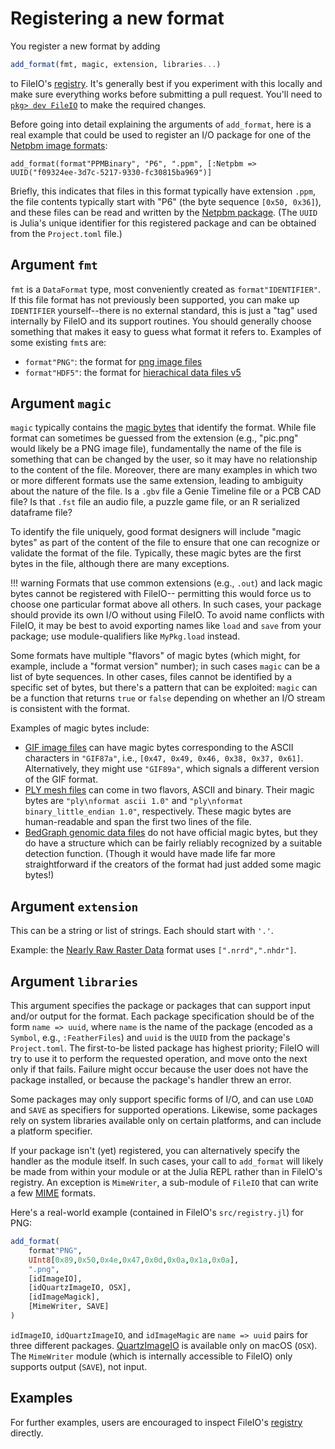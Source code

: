 # Registering a new format

You register a new format by adding

```julia
add_format(fmt, magic, extension, libraries...)
```

to FileIO's [registry](https://github.com/JuliaIO/FileIO.jl/blob/master/src/registry.jl).
It's generally best if you experiment with this locally and make sure everything works
before submitting a pull request.
You'll need to [`pkg> dev FileIO`](https://julialang.github.io/Pkg.jl/v1/managing-packages/#developing) to make the required changes.

Before going into detail explaining the arguments of `add_format`,
here is a real example that could be used to register an I/O package for one of the [Netpbm image formats](https://en.wikipedia.org/wiki/Netpbm#File_formats):

```
add_format(format"PPMBinary", "P6", ".ppm", [:Netpbm => UUID("f09324ee-3d7c-5217-9330-fc30815ba969")]
```

Briefly, this indicates that files in this format typically have extension `.ppm`, the file contents typically start with "P6" (the byte sequence `[0x50, 0x36]`), and these files can be read and written by the [Netpbm package](https://github.com/JuliaIO/Netpbm.jl). (The `UUID` is Julia's unique identifier for this registered package and can be obtained from the `Project.toml` file.)

## Argument `fmt`

`fmt` is a `DataFormat` type, most conveniently created as `format"IDENTIFIER"`.
If this file format has not previously been supported,
you can make up `IDENTIFIER` yourself--there is no external standard, this is just a "tag"
used internally by FileIO and its support routines.
You should generally choose something that makes it easy to guess what format it refers to.
Examples of some existing `fmt`s are:

- `format"PNG"`: the format for [png image files](https://en.wikipedia.org/wiki/Portable_Network_Graphics)
- `format"HDF5"`: the format for [hierachical data files v5](https://en.wikipedia.org/wiki/Hierarchical_Data_Format)

## Argument `magic`

`magic` typically contains the [magic bytes](https://en.wikipedia.org/wiki/File_format#Magic_number) that identify the format.
While file format can sometimes be guessed from the extension (e.g., "pic.png" would likely be a PNG image file),
fundamentally the name of the file is something that can be changed by the user,
so it may have no relationship to the content of the file.
Moreover, there are many examples in which two or more different formats use the same extension,
leading to ambiguity about the nature of the file.
Is a `.gbv` file a Genie Timeline file or a PCB CAD file?
Is that `.fst` file an audio file, a puzzle game file, or an R serialized dataframe file?

To identify the file uniquely, good format designers will include "magic bytes" as part of the content of the file to ensure that one can recognize or validate the format of the file.
Typically, these magic bytes are the first bytes in the file, although there are many exceptions.

!!! warning
    Formats that use common extensions (e.g., `.out`) and lack magic bytes cannot be registered with FileIO--
    permitting this would force us to choose one particular format above all others.
    In such cases, your package should provide its own I/O without using FileIO.
    To avoid name conflicts with FileIO, it may be best to avoid exporting names like `load` and `save` from your package; use module-qualifiers like `MyPkg.load` instead.

Some formats have multiple "flavors" of magic bytes (which might, for example, include a "format version" number);
in such cases `magic` can be a list of byte sequences.
In other cases, files cannot be identified by a specific set of bytes, but there's a pattern that can be exploited:
`magic` can be a function that returns `true` or `false` depending on whether an I/O stream
is consistent with the format.

Examples of magic bytes include:
- [GIF image files](https://en.wikipedia.org/wiki/GIF) can have magic bytes corresponding to the ASCII characters in `"GIF87a"`, i.e., `[0x47, 0x49, 0x46, 0x38, 0x37, 0x61]`. Alternatively, they might use `"GIF89a"`, which signals a different version of the GIF format.
- [PLY mesh files](https://en.wikipedia.org/wiki/PLY_(file_format)) can come in two flavors, ASCII and binary. Their magic bytes are `"ply\nformat ascii 1.0"` and `"ply\nformat binary_little_endian 1.0"`, respectively. These magic bytes are human-readable and span the first two lines of the file.
- [BedGraph genomic data files](http://genome.ucsc.edu/goldenPath/help/bedgraph.html) do not have official magic bytes, but they do have a structure which can be fairly reliably recognized by a suitable detection function. (Though it would have made life far more straightforward if the creators of the format had just added some magic bytes!)

## Argument `extension`

This can be a string or list of strings. Each should start with `'.'`.

Example: the [Nearly Raw Raster Data](http://teem.sourceforge.net/nrrd/format.html) format uses `[".nrrd",".nhdr"]`.

## Argument `libraries`

This argument specifies the package or packages that can support input and/or output for the format.
Each package specification should be of the form `name => uuid`, where `name` is the name of the package (encoded as a `Symbol`, e.g., `:FeatherFiles`) and `uuid` is the `UUID` from the package's `Project.toml`.
The first-to-be listed package has highest priority; FileIO will try to use it to perform the requested operation, and move onto the next only if that fails.
Failure might occur because the user does not have the package installed, or because the package's handler threw an error.

Some packages may only support specific forms of I/O, and can use `LOAD` and `SAVE` as specifiers for supported operations. Likewise, some packages rely on system libraries available only on certain platforms, and can include a platform specifier.

If your package isn't (yet) registered, you can alternatively specify the handler as the module itself.  In such cases, your call to `add_format` will likely be made from within your module or at the Julia REPL rather than in FileIO's registry. An exception is `MimeWriter`, a sub-module of `FileIO` that can write a few [MIME](https://en.wikipedia.org/wiki/MIME) formats.

Here's a real-world example (contained in FileIO's `src/registry.jl`) for PNG:

```julia
add_format(
    format"PNG",
    UInt8[0x89,0x50,0x4e,0x47,0x0d,0x0a,0x1a,0x0a],
    ".png",
    [idImageIO],
    [idQuartzImageIO, OSX],
    [idImageMagick],
    [MimeWriter, SAVE]
)
```

`idImageIO`, `idQuartzImageIO`, and `idImageMagic` are `name => uuid` pairs for three different packages.
[QuartzImageIO](https://github.com/JuliaIO/QuartzImageIO.jl) is available only on macOS (`OSX`).
The `MimeWriter` module (which is internally accessible to FileIO) only supports output (`SAVE`), not input.

## Examples

For further examples, users are encouraged to inspect FileIO's [registry](https://github.com/JuliaIO/FileIO.jl/blob/master/src/registry.jl) directly.
